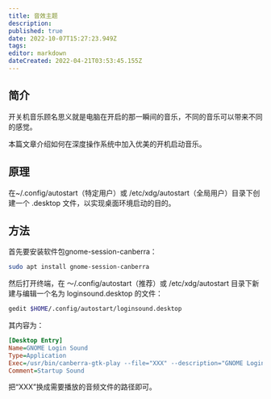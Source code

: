 ```yaml
---
title: 音效主题
description: 
published: true
date: 2022-10-07T15:27:23.949Z
tags: 
editor: markdown
dateCreated: 2022-04-21T03:53:45.155Z
---
```


## 简介

开关机音乐顾名思义就是电脑在开启的那一瞬间的音乐，不同的音乐可以带来不同的感觉。

本篇文章介绍如何在深度操作系统中加入优美的开机启动音乐。

## 原理

在~/.config/autostart（特定用户）或 /etc/xdg/autostart（全局用户）目录下创建一个 .desktop 文件，以实现桌面环境启动的目的。

## 方法

首先要安装软件包gnome-session-canberra：

```bash
sudo apt install gnome-session-canberra
```

然后打开终端，在 ～/.config/autostart（推荐）或 /etc/xdg/autostart 目录下新建与编辑一个名为 loginsound.desktop 的文件：

```bash
gedit $HOME/.config/autostart/loginsound.desktop 
```

其内容为：

```ini
[Desktop Entry]
Name=GNOME Login Sound
Type=Application
Exec=/usr/bin/canberra-gtk-play --file="XXX" --description="GNOME Login sound"
Comment=Startup Sound
```

把“XXX”换成需要播放的音频文件的路径即可。
